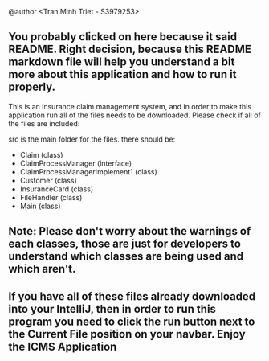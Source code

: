 @author <Tran Minh Triet - S3979253>

You probably clicked on here because it said README.
Right decision, because this README markdown file will help you understand a bit more about this application and how to run it properly.
----------------------------------------------------------------------------------------------------------------------------------------
This is an insurance claim management system, and in order to make this application run all of the files needs to be downloaded.
Please check if all of the files are included:

src is the main folder for the files. 
there should be:
- Claim (class)
- ClaimProcessManager (interface)
- ClaimProcessManagerImplement1 (class)
- Customer (class)
- InsuranceCard (class)
- FileHandler (class)
- Main (class)

Note: Please don't worry about the warnings of each classes, those are just for developers to understand which classes are being used and which aren't.
-------------------------------------------------------------------------------------------------------------------------------------------------------
**If you have all of these files already downloaded into your IntelliJ, then in order to run this program you need to click the run button next to the Current File position on your navbar.
Enjoy the ICMS Application**
------------------------------------------------------------------------------------------------------------------------------------------------------------------------------------------
